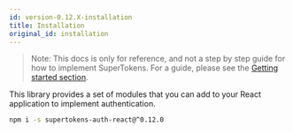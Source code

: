 ```yaml
---
id: version-0.12.X-installation
title: Installation
original_id: installation
---
```


> Note: This docs is only for reference, and not a step by step guide for how to implement SuperTokens. For a guide, please see the [Getting started section](/docs/community/recipes).

This library provides a set of modules that you can add to your React application to implement authentication.

```bash
npm i -s supertokens-auth-react@^0.12.0
```